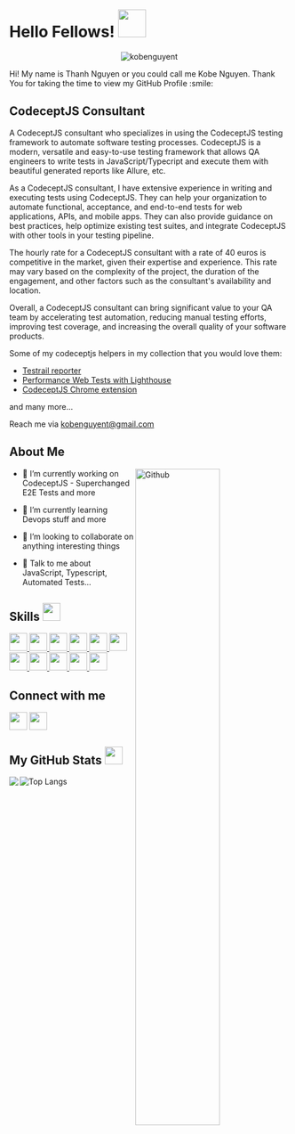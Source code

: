 <h1> Hello Fellows! <img src = "https://raw.githubusercontent.com/rahulbanerjee26/githubProfileReadmeGenerator/main/gifs/wave.gif" width = 50px height='50px'> </h1>
<p align='center'>

<img src="https://komarev.com/ghpvc/?username=kobenguyent&label=Profile%20views&color=0e75b6&style=flat" alt="kobenguyent"/>

</p>
<div size='20px'> Hi! My name is Thanh Nguyen or you could call me Kobe Nguyen. Thank You for taking the time to view my GitHub Profile :smile: 
</div>

<h2> CodeceptJS Consultant </h2>
  A CodeceptJS consultant who specializes in using the CodeceptJS testing framework to automate software testing processes. CodeceptJS is a modern, versatile and easy-to-use testing framework that allows QA engineers to write tests in JavaScript/Typecript and execute them with beautiful generated reports like Allure, etc.

As a CodeceptJS consultant, I have extensive experience in writing and executing tests using CodeceptJS. They can help your organization to automate functional, acceptance, and end-to-end tests for web applications, APIs, and mobile apps. They can also provide guidance on best practices, help optimize existing test suites, and integrate CodeceptJS with other tools in your testing pipeline.

The hourly rate for a CodeceptJS consultant with a rate of 40 euros is competitive in the market, given their expertise and experience. This rate may vary based on the complexity of the project, the duration of the engagement, and other factors such as the consultant's availability and location.

Overall, a CodeceptJS consultant can bring significant value to your QA team by accelerating test automation, reducing manual testing efforts, improving test coverage, and increasing the overall quality of your software products.

Some of my codeceptjs helpers in my collection that you would love them:
- [Testrail reporter](https://github.com/kobenguyent/codeceptjs-testrail)
- [Performance Web Tests with Lighthouse](https://github.com/kobenguyent/codeceptjs-lighthouse-helper)
- [CodeceptJS Chrome extension](https://chrome.google.com/webstore/detail/codeceptjs-chrome-recorde/jgdcobhagdbipacidhfnoaccgjooebam)

and many more...

Reach me via kobenguyent@gmail.com

<h2> About Me </h2>

<img width="55%" align="right" alt="Github" src="https://raw.githubusercontent.com/rahulbanerjee26/githubProfileReadmeGenerator/47a1a7b035154ce002fffc42e803b6ca8acbc4f3/gifs/git-header.svg" />


- 🔭 I’m currently working on CodeceptJS - Superchanged E2E Tests and more

- 🌱 I’m currently learning Devops stuff and more 

- 👯 I’m looking to collaborate on anything interesting things 

- 💬 Talk to me about JavaScript, Typescript, Automated Tests... 

<h2> Skills <img src = "https://raw.githubusercontent.com/rahulbanerjee26/githubProfileReadmeGenerator/main/gifs/code.gif" width = 32px height=32px> </h2>
<a href= https://github.com/kobenguyent?tab=repositories&q=&type=&language=javascript&sort= > <img width ='32px' height='32px' src ='https://raw.githubusercontent.com/rahulbanerjee26/githubAboutMeGenerator/main/icons/javascript.svg'> </a>
<a href= https://github.com/kobenguyent?tab=repositories&q=&type=&language=html&sort= > <img width ='32px' height='32px' src ='https://raw.githubusercontent.com/rahulbanerjee26/githubAboutMeGenerator/main/icons/html.svg'> </a>
<a href= https://github.com/kobenguyent?tab=repositories&q=&type=&language=css&sort= > <img width ='32px' height='32px' src ='https://raw.githubusercontent.com/rahulbanerjee26/githubAboutMeGenerator/main/icons/css.svg'> </a>
<a href= https://github.com/kobenguyent?tab=repositories&q=&type=&language=typescript&sort= > <img width ='32px' height='32px' src ='https://raw.githubusercontent.com/rahulbanerjee26/githubAboutMeGenerator/main/icons/typescript.svg'> </a>
<a href= https://github.com/kobenguyent?tab=repositories&q=&type=&language=aws&sort= > <img width ='32px' height='32px' src ='https://raw.githubusercontent.com/rahulbanerjee26/githubAboutMeGenerator/main/icons/aws.svg'> </a>
<a href= https://github.com/kobenguyent?tab=repositories&q=&type=&language=github&sort= > <img width ='32px' height='32px' src ='https://raw.githubusercontent.com/rahulbanerjee26/githubAboutMeGenerator/main/icons/github.svg'> </a>
<a href= https://github.com/kobenguyent?tab=repositories&q=&type=&language=vuejs&sort= > <img width ='32px' height='32px' src ='https://raw.githubusercontent.com/rahulbanerjee26/githubAboutMeGenerator/main/icons/vuejs.svg'> </a>
<a href= https://github.com/kobenguyent?tab=repositories&q=&type=&language=nodejs&sort= > <img width ='32px' height='32px' src ='https://raw.githubusercontent.com/rahulbanerjee26/githubAboutMeGenerator/main/icons/nodejs.svg'> </a>
<a href= https://github.com/kobenguyent?tab=repositories&q=&type=&language=go&sort= > <img width ='32px' height='32px' src ='https://raw.githubusercontent.com/rahulbanerjee26/githubAboutMeGenerator/main/icons/go.svg'> </a>
<a href= https://github.com/kobenguyent?tab=repositories&q=&type=&language=cypress&sort= > <img width ='32px' height='32px' src ='https://raw.githubusercontent.com/rahulbanerjee26/githubAboutMeGenerator/main/icons/cypress.svg'> </a>
<a href= https://github.com/kobenguyent?tab=repositories&q=&type=&language=docker&sort= > <img width ='32px' height='32px' src ='https://raw.githubusercontent.com/rahulbanerjee26/githubAboutMeGenerator/main/icons/docker.svg'> </a>


<h2> Connect with me </h2>
<a href = 'https://www.linkedin.com/in/https://www.linkedin.com/in/kobenguyent'> <img width = '32px' align= 'center' src="https://raw.githubusercontent.com/rahulbanerjee26/githubAboutMeGenerator/main/icons/linked-in-alt.svg"/></a> 
<a href = 'https://www.github.com/kobenguyent'> <img width = '32px' align= 'center' src="https://raw.githubusercontent.com/rahulbanerjee26/githubAboutMeGenerator/main/icons/github.svg"/></a> 



<h2> My GitHub Stats <img src='https://raw.githubusercontent.com/rahulbanerjee26/githubProfileReadmeGenerator/main/gifs/github.gif' width='32px' height=32px> </h2>

<a href="https://github.com/kobenguyent/github-readme-stats">
<img align="left" src="https://github-readme-stats.vercel.app/api?username=kobenguyent&count_private=true&show_icons=true&theme=solarized-light" />
</a>

![Top Langs](https://github-readme-stats-git-masterrstaa-rickstaa.vercel.app/api/top-langs/?username=kobenguyent)


<br>
